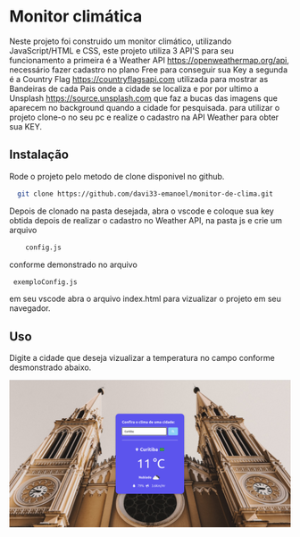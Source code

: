 
# Monitor climática

Neste projeto foi construido um monitor climático,
utilizando JavaScript/HTML e CSS, este projeto utiliza
3 API'S para seu funcionamento a primeira é a Weather API 
https://openweathermap.org/api, necessário fazer cadastro
no plano Free para conseguir sua Key a segunda é a Country Flag https://countryflagsapi.com
utilizada para mostrar  as Bandeiras de cada Pais onde a cidade
se localiza e por por ultimo a Unsplash https://source.unsplash.com que faz a bucas
das imagens que aparecem no background quando a cidade for pesquisada.
para utilizar o projeto clone-o no seu pc e realize o cadastro na API Weather para obter sua KEY.





## Instalação

Rode o projeto pelo metodo de clone disponivel no github.

```bash
  git clone https://github.com/davi33-emanoel/monitor-de-clima.git
```
Depois de clonado na pasta desejada, abra o vscode e coloque sua key
obtida depois de realizar o cadastro no Weather API, na pasta js e crie um arquivo
```bash
    config.js
```
 conforme demonstrado no arquivo
 ```bash 
  exemploConfig.js
``` 
em seu vscode abra o arquivo index.html para vizualizar o projeto em seu navegador.


    
## Uso

Digite a cidade que deseja vizualizar a temperatura no campo conforme desmonstrado abaixo.

<p textAlign="center">
<img width="800" src="./assets/CWB.png">
</p>